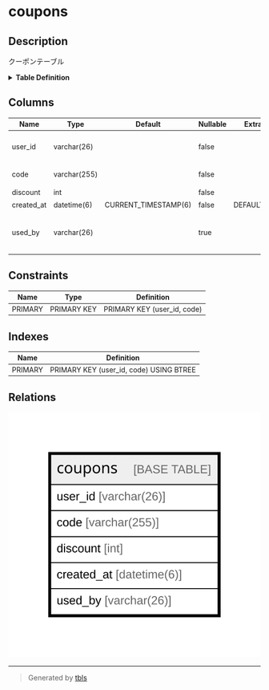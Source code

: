 # coupons

## Description

クーポンテーブル

<details>
<summary><strong>Table Definition</strong></summary>

```sql
CREATE TABLE `coupons` (
  `user_id` varchar(26) NOT NULL COMMENT '所有しているユーザーのID',
  `code` varchar(255) NOT NULL COMMENT 'クーポンコード',
  `discount` int NOT NULL COMMENT '割引額',
  `created_at` datetime(6) NOT NULL DEFAULT CURRENT_TIMESTAMP(6) COMMENT '付与日時',
  `used_by` varchar(26) DEFAULT NULL COMMENT 'クーポンが適用されたライドのID',
  PRIMARY KEY (`user_id`,`code`)
) ENGINE=InnoDB DEFAULT CHARSET=utf8mb4 COLLATE=utf8mb4_0900_ai_ci COMMENT='クーポンテーブル'
```

</details>

## Columns

| Name | Type | Default | Nullable | Extra Definition | Children | Parents | Comment |
| ---- | ---- | ------- | -------- | ---------------- | -------- | ------- | ------- |
| user_id | varchar(26) |  | false |  |  |  | 所有しているユーザーのID |
| code | varchar(255) |  | false |  |  |  | クーポンコード |
| discount | int |  | false |  |  |  | 割引額 |
| created_at | datetime(6) | CURRENT_TIMESTAMP(6) | false | DEFAULT_GENERATED |  |  | 付与日時 |
| used_by | varchar(26) |  | true |  |  |  | クーポンが適用されたライドのID |

## Constraints

| Name | Type | Definition |
| ---- | ---- | ---------- |
| PRIMARY | PRIMARY KEY | PRIMARY KEY (user_id, code) |

## Indexes

| Name | Definition |
| ---- | ---------- |
| PRIMARY | PRIMARY KEY (user_id, code) USING BTREE |

## Relations

![er](coupons.svg)

---

> Generated by [tbls](https://github.com/k1LoW/tbls)
